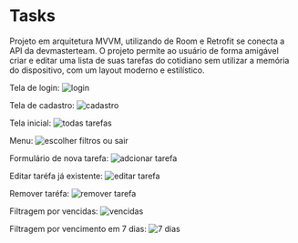 # Tasks

Projeto em arquitetura MVVM, utilizando de Room e Retrofit se conecta a API da devmasterteam.
O projeto permite ao usuário de forma amigável criar e editar uma lista de suas tarefas do cotidiano sem utilizar a memória do dispositivo, com um layout moderno e estilístico.

Tela de login:
 ![login](https://github.com/brunott98/Tasks/assets/104589217/dc91d67c-b404-4eee-bdab-807bf0f25f11)


Tela de cadastro: 
![cadastro](https://github.com/brunott98/Tasks/assets/104589217/ce8272c5-508d-4700-af93-fb8bda88b401)


Tela inicial:
![todas tarefas](https://github.com/brunott98/Tasks/assets/104589217/122a81c7-0d35-4b29-94a6-314cc7512dbc)


Menu: 
![escolher filtros ou sair](https://github.com/brunott98/Tasks/assets/104589217/541aaaee-b733-4dd7-b9e9-098c8c052847)


Formulário de nova tarefa:
![adcionar tarefa](https://github.com/brunott98/Tasks/assets/104589217/3d11632d-0607-44e0-a4d3-ca76bfff7338)


Editar taréfa já existente:
![editar tarefa](https://github.com/brunott98/Tasks/assets/104589217/e0afe140-8c54-479b-b8ea-39ea123ccfb5)


Remover taréfa:
![remover tarefa](https://github.com/brunott98/Tasks/assets/104589217/20c0d579-0407-45f1-935e-6864f70e5d6f)


Filtragem por vencidas:
![vencidas](https://github.com/brunott98/Tasks/assets/104589217/4e645227-c004-4873-906c-6c680bbaac3b)


Filtragem por vencimento em 7 dias:
![7 dias](https://github.com/brunott98/Tasks/assets/104589217/cf1d7997-b41b-461b-8d54-cf7998dfe385)
